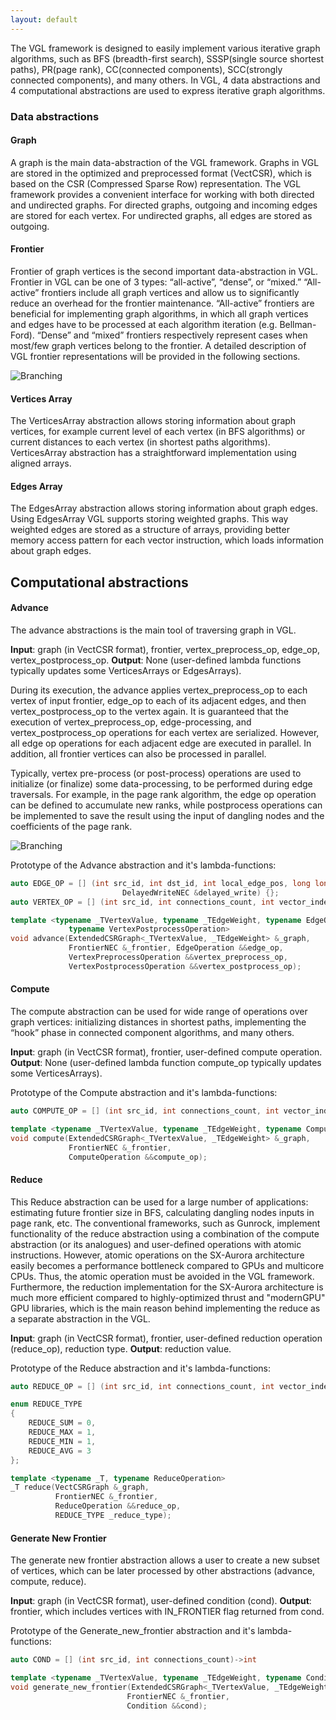 ```yaml
---
layout: default
---
```


The VGL framework is designed to easily implement various iterative graph algorithms, such as BFS (breadth-first search), SSSP(single source shortest paths), PR(page rank), CC(connected components), SCC(strongly connected components), and many others. 
In VGL, 4 data abstractions and 4 computational abstractions are used to express iterative graph algorithms.

### Data abstractions

#### Graph
A graph is the main data-abstraction of the VGL framework. Graphs in VGL are stored in the optimized and preprocessed format (VectCSR),
which is based on the CSR (Compressed Sparse Row) representation. 
The VGL framework provides a convenient interface for working with both directed and undirected graphs.
For directed graphs, outgoing and incoming edges are stored for each vertex.
For undirected graphs, all edges are stored as outgoing.

#### Frontier
Frontier of graph vertices is the second important data-abstraction in VGL.
Frontier in VGL can be one of 3 types: “all-active”, “dense”, or “mixed.” 
“All-active” frontiers include all graph vertices and allow us to significantly 
reduce an overhead for the frontier maintenance. “All-active” frontiers are beneficial
for implementing graph algorithms, in which all graph vertices and edges have to be processed 
at each algorithm iteration (e.g. Bellman-Ford). “Dense” and “mixed” frontiers respectively represent cases 
when most/few graph vertices belong to the frontier. A detailed description of VGL frontier 
representations will be provided in the following sections.

![Branching]({{site.data_url}}/assets/img/data_abstractions.png)

#### Vertices Array
The VerticesArray abstraction allows storing information about graph vertices,
for example current level of each vertex (in BFS algorithms) or current distances 
to each vertex (in shortest paths algorithms). VerticesArray abstraction has a 
straightforward implementation using aligned arrays.

#### Edges Array
The EdgesArray abstraction allows storing information about graph edges.
Using EdgesArray VGL supports storing weighted graphs. This way weighted
edges are stored as a structure of arrays, providing better memory access
pattern for each vector instruction, which loads information about graph edges.


## Computational abstractions

#### Advance

The advance abstractions is the main tool of traversing graph in VGL. 

**Input**: graph (in VectCSR format), frontier, vertex_preprocess_op, edge_op, vertex_postprocess_op.
**Output**: None (user-defined lambda functions typically updates some VerticesArrays or EdgesArrays).

During its execution, the advance applies vertex_preprocess_op to each vertex of input frontier, edge_op to each 
of its adjacent edges, and then vertex_postprocess_op to the vertex again. 
It is guaranteed that the execution of vertex_preprocess_op, edge-processing, and vertex_postprocess_op operations
for each vertex are serialized. However, all edge op operations for each adjacent edge are executed in parallel.
In addition, all frontier vertices can also be processed in parallel. 
 
Typically, vertex pre-process (or post-process) operations are used to initialize (or finalize) some data-processing,
to be performed during edge traversals. For example, in the page rank algorithm, the edge op operation can be defined to accumulate new ranks, 
while postprocess operations can be implemented to save the result using the input of dangling nodes and the coefficients of the page rank.

![Branching]({{site.data_url}}/assets/img/computational_abstractions.png)

Prototype of the Advance abstraction and it's lambda-functions:
```c++
auto EDGE_OP = [] (int src_id, int dst_id, int local_edge_pos, long long int global_edge_pos, int vector_index,
                         DelayedWriteNEC &delayed_write) {};
auto VERTEX_OP = [] (int src_id, int connections_count, int vector_index, DelayedWriteNEC &delayed_write){};

template <typename _TVertexValue, typename _TEdgeWeight, typename EdgeOperation, typename VertexPreprocessOperation,
             typename VertexPostprocessOperation>
void advance(ExtendedCSRGraph<_TVertexValue, _TEdgeWeight> &_graph,
             FrontierNEC &_frontier, EdgeOperation &&edge_op,
             VertexPreprocessOperation &&vertex_preprocess_op, 
             VertexPostprocessOperation &&vertex_postprocess_op);
```

#### Compute

The compute abstraction can be used for wide range of operations over graph vertices: 
initializing distances in shortest paths, implementing the “hook” phase in connected component
algorithms, and many others.

**Input**: graph (in VectCSR format), frontier, user-defined compute operation.
**Output**: None (user-defined lambda function compute_op typically updates some VerticesArrays).

Prototype of the Compute abstraction and it's lambda-functions:
```c++
auto COMPUTE_OP = [] (int src_id, int connections_count, int vector_index){};

template <typename _TVertexValue, typename _TEdgeWeight, typename ComputeOperation>
void compute(ExtendedCSRGraph<_TVertexValue, _TEdgeWeight> &_graph, 
             FrontierNEC &_frontier, 
             ComputeOperation &&compute_op);
```

#### Reduce
This Reduce abstraction can be used for a large number of applications: estimating future frontier size in BFS,
calculating dangling nodes inputs in page rank, etc. The conventional frameworks, such as Gunrock, implement 
functionality of the reduce abstraction using a combination of the compute abstraction
(or its analogues) and user-defined operations with atomic instructions. 
However, atomic operations on the SX-Aurora architecture easily becomes a performance 
bottleneck compared to GPUs and multicore CPUs. Thus, the atomic operation must be avoided 
in the VGL framework. Furthermore, the reduction implementation for the SX-Aurora architecture 
is much more efficient compared to highly-optimized thrust and "modernGPU" GPU libraries, 
which is the main reason behind implementing the reduce as a separate abstraction in the VGL.

**Input**: graph (in VectCSR format), frontier, user-defined reduction operation (reduce_op), reduction type.
**Output**: reduction value.

Prototype of the Reduce abstraction and it's lambda-functions:
```c++
auto REDUCE_OP = [] (int src_id, int connections_count, int vector_index){};

enum REDUCE_TYPE
{
    REDUCE_SUM = 0,
    REDUCE_MAX = 1,
    REDUCE_MIN = 1,
    REDUCE_AVG = 3
};

template <typename _T, typename ReduceOperation>
_T reduce(VectCSRGraph &_graph,
          FrontierNEC &_frontier,
          ReduceOperation &&reduce_op,
          REDUCE_TYPE _reduce_type);
```

#### Generate New Frontier

The generate new frontier abstraction allows a user to create a new subset of vertices,
which can be later processed by other abstractions (advance, compute, reduce). 

**Input**: graph (in VectCSR format), user-defined condition (cond).
**Output**: frontier, which includes vertices with IN_FRONTIER flag returned from cond.

Prototype of the Generate_new_frontier abstraction and it's lambda-functions:
```c++
auto COND = [] (int src_id, int connections_count)->int

template <typename _TVertexValue, typename _TEdgeWeight, typename Condition>
void generate_new_frontier(ExtendedCSRGraph<_TVertexValue, _TEdgeWeight> &_graph, 
                          FrontierNEC &_frontier, 
                          Condition &&cond);
```